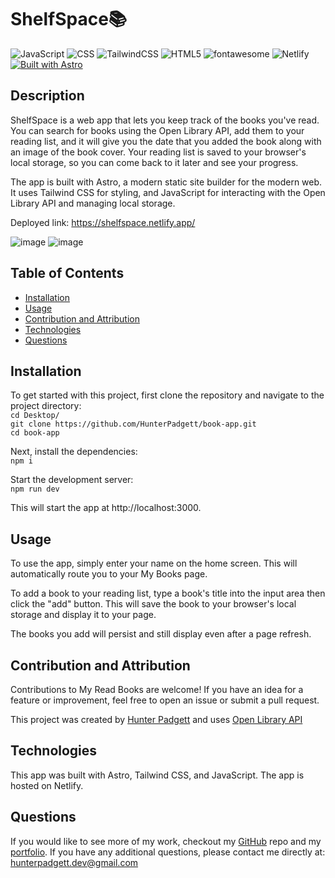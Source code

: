 # ShelfSpace📚

![JavaScript](https://img.shields.io/badge/javascript-%23323330.svg?style=for-the-badge&logo=javascript&logoColor=%23F7DF1E) ![CSS](https://img.shields.io/badge/css3-%231572B6.svg?&style=for-the-badge&logo=css3&logoColor=white) ![TailwindCSS](https://img.shields.io/badge/tailwindcss-%2338B2AC.svg?style=for-the-badge&logo=tailwind-css&logoColor=white) ![HTML5](https://img.shields.io/badge/html5-%23E34F26.svg?style=for-the-badge&logo=html5&logoColor=white) ![fontawesome](https://img.shields.io/badge/font%20awesome-%23339AF0.svg?&style=for-the-badge&logo=font%20awesome&logoColor=white) ![Netlify](https://img.shields.io/badge/netlify-%23000000.svg?style=for-the-badge&logo=netlify&logoColor=#00C7B7) [![Built with Astro](https://astro.badg.es/v1/built-with-astro.svg)](https://astro.build)

## Description

ShelfSpace is a web app that lets you keep track of the books you've read. You can search for books using the Open Library API, add them to your reading list, and it will give you the date that you added the book along with an image of the book cover. Your reading list is saved to your browser's local storage, so you can come back to it later and see your progress.

The app is built with Astro, a modern static site builder for the modern web. It uses Tailwind CSS for styling, and JavaScript for interacting with the Open Library API and managing local storage.

Deployed link: https://shelfspace.netlify.app/

![image](https://user-images.githubusercontent.com/106113692/223767918-415dbd6c-e13e-48ff-88a6-c553592fd78b.png)
![image](https://user-images.githubusercontent.com/106113692/223768052-d7840a92-e28b-4fa8-a451-e3e89098da2f.png)

## Table of Contents

- [Installation](#installation)
- [Usage](#usage)
- [Contribution and Attribution](#contribution-and-attribution)
- [Technologies](#technologies)
- [Questions](#questions)

## Installation

To get started with this project, first clone the repository and navigate to the project directory: <br/>
`cd Desktop/` <br/>
`git clone https://github.com/HunterPadgett/book-app.git` <br/>
`cd book-app`

Next, install the dependencies: <br/>
`npm i`

Start the development server: <br/>
`npm run dev`

This will start the app at http://localhost:3000.

## Usage

To use the app, simply enter your name on the home screen. This will automatically route you to your My Books page.

To add a book to your reading list, type a book's title into the input area then click the "add" button. This will save the book to your browser's local storage and display it to your page.

The books you add will persist and still display even after a page refresh.

## Contribution and Attribution

Contributions to My Read Books are welcome! If you have an idea for a feature or improvement, feel free to open an issue or submit a pull request.

This project was created by [Hunter Padgett](https://hunterpadgett.netlify.app/) and uses [Open Library API](https://openlibrary.org/dev/docs/api/books)

## Technologies

This app was built with Astro, Tailwind CSS, and JavaScript. The app is hosted on Netlify.

## Questions

If you would like to see more of my work, checkout my [GitHub](https://github.com/HunterPadgett) repo and my [portfolio](https://hunterpadgett.netlify.app/). If you have any additional questions, please contact me directly at: hunterpadgett.dev@gmail.com
